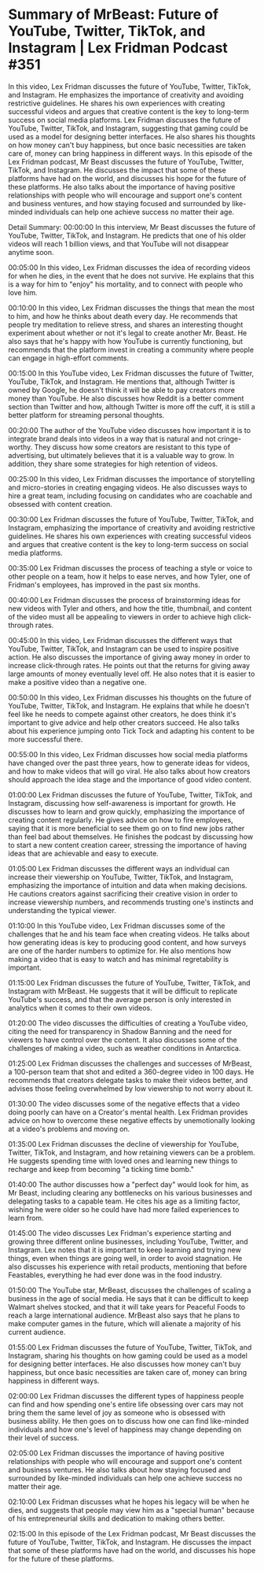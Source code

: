 # Summary of MrBeast: Future of YouTube, Twitter, TikTok, and Instagram | Lex Fridman Podcast #351

In this video, Lex Fridman discusses the future of YouTube, Twitter, TikTok, and Instagram. He emphasizes the importance of creativity and avoiding restrictive guidelines. He shares his own experiences with creating successful videos and argues that creative content is the key to long-term success on social media platforms.
Lex Fridman discusses the future of YouTube, Twitter, TikTok, and Instagram, suggesting that gaming could be used as a model for designing better interfaces. He also shares his thoughts on how money can't buy happiness, but once basic necessities are taken care of, money can bring happiness in different ways.
In this episode of the Lex Fridman podcast, Mr Beast discusses the future of YouTube, Twitter, TikTok, and Instagram. He discusses the impact that some of these platforms have had on the world, and discusses his hope for the future of these platforms. He also talks about the importance of having positive relationships with people who will encourage and support one's content and business ventures, and how staying focused and surrounded by like-minded individuals can help one achieve success no matter their age.

Detail Summary: 
00:00:00
In this interview, Mr Beast discusses the future of YouTube, Twitter, TikTok, and Instagram. He predicts that one of his older videos will reach 1 billion views, and that YouTube will not disappear anytime soon.

00:05:00
In this video, Lex Fridman discusses the idea of recording videos for when he dies, in the event that he does not survive. He explains that this is a way for him to "enjoy" his mortality, and to connect with people who love him.

00:10:00
In this video, Lex Fridman discusses the things that mean the most to him, and how he thinks about death every day. He recommends that people try meditation to relieve stress, and shares an interesting thought experiment about whether or not it's legal to create another Mr. Beast. He also says that he's happy with how YouTube is currently functioning, but recommends that the platform invest in creating a community where people can engage in high-effort comments.

00:15:00
In this YouTube video, Lex Fridman discusses the future of Twitter, YouTube, TikTok, and Instagram. He mentions that, although Twitter is owned by Google, he doesn't think it will be able to pay creators more money than YouTube. He also discusses how Reddit is a better comment section than Twitter and how, although Twitter is more off the cuff, it is still a better platform for streaming personal thoughts.

00:20:00
The author of the YouTube video discusses how important it is to integrate brand deals into videos in a way that is natural and not cringe-worthy. They discuss how some creators are resistant to this type of advertising, but ultimately believes that it is a valuable way to grow. In addition, they share some strategies for high retention of videos.

00:25:00
In this video, Lex Fridman discusses the importance of storytelling and micro-stories in creating engaging videos. He also discusses ways to hire a great team, including focusing on candidates who are coachable and obsessed with content creation.

00:30:00
Lex Fridman discusses the future of YouTube, Twitter, TikTok, and Instagram, emphasizing the importance of creativity and avoiding restrictive guidelines. He shares his own experiences with creating successful videos and argues that creative content is the key to long-term success on social media platforms.

00:35:00
Lex Fridman discusses the process of teaching a style or voice to other people on a team, how it helps to ease nerves, and how Tyler, one of Fridman's employees, has improved in the past six months.

00:40:00
Lex Fridman discusses the process of brainstorming ideas for new videos with Tyler and others, and how the title, thumbnail, and content of the video must all be appealing to viewers in order to achieve high click-through rates.

00:45:00
In this video, Lex Fridman discusses the different ways that YouTube, Twitter, TikTok, and Instagram can be used to inspire positive action. He also discusses the importance of giving away money in order to increase click-through rates. He points out that the returns for giving away large amounts of money eventually level off. He also notes that it is easier to make a positive video than a negative one.

00:50:00
In this video, Lex Fridman discusses his thoughts on the future of YouTube, Twitter, TikTok, and Instagram. He explains that while he doesn't feel like he needs to compete against other creators, he does think it's important to give advice and help other creators succeed. He also talks about his experience jumping onto Tick Tock and adapting his content to be more successful there.

00:55:00
In this video, Lex Fridman discusses how social media platforms have changed over the past three years, how to generate ideas for videos, and how to make videos that will go viral. He also talks about how creators should approach the idea stage and the importance of good video content.

01:00:00
Lex Fridman discusses the future of YouTube, Twitter, TikTok, and Instagram, discussing how self-awareness is important for growth. He discusses how to learn and grow quickly, emphasizing the importance of creating content regularly. He gives advice on how to fire employees, saying that it is more beneficial to see them go on to find new jobs rather than feel bad about themselves. He finishes the podcast by discussing how to start a new content creation career, stressing the importance of having ideas that are achievable and easy to execute.

01:05:00
Lex Fridman discusses the different ways an individual can increase their viewership on YouTube, Twitter, TikTok, and Instagram, emphasizing the importance of intuition and data when making decisions. He cautions creators against sacrificing their creative vision in order to increase viewership numbers, and recommends trusting one's instincts and understanding the typical viewer.

01:10:00
In this YouTube video, Lex Fridman discusses some of the challenges that he and his team face when creating videos. He talks about how generating ideas is key to producing good content, and how surveys are one of the harder numbers to optimize for. He also mentions how making a video that is easy to watch and has minimal regretability is important.

01:15:00
Lex Fridman discusses the future of YouTube, Twitter, TikTok, and Instagram with MrBeast. He suggests that it will be difficult to replicate YouTube's success, and that the average person is only interested in analytics when it comes to their own videos.

01:20:00
The video discusses the difficulties of creating a YouTube video, citing the need for transparency in Shadow Banning and the need for viewers to have control over the content. It also discusses some of the challenges of making a video, such as weather conditions in Antarctica.

01:25:00
Lex Fridman discusses the challenges and successes of MrBeast, a 100-person team that shot and edited a 360-degree video in 100 days. He recommends that creators delegate tasks to make their videos better, and advises those feeling overwhelmed by low viewership to not worry about it.

01:30:00
The video discusses some of the negative effects that a video doing poorly can have on a Creator's mental health. Lex Fridman provides advice on how to overcome these negative effects by unemotionally looking at a video's problems and moving on.

01:35:00
Lex Fridman discusses the decline of viewership for YouTube, Twitter, TikTok, and Instagram, and how retaining viewers can be a problem. He suggests spending time with loved ones and learning new things to recharge and keep from becoming "a ticking time bomb."

01:40:00
The author discusses how a "perfect day" would look for him, as Mr Beast, including clearing any bottlenecks on his various businesses and delegating tasks to a capable team. He cites his age as a limiting factor, wishing he were older so he could have had more failed experiences to learn from.

01:45:00
The video discusses Lex Fridman's experience starting and growing three different online businesses, including YouTube, Twitter, and Instagram. Lex notes that it is important to keep learning and trying new things, even when things are going well, in order to avoid stagnation. He also discusses his experience with retail products, mentioning that before Feastables, everything he had ever done was in the food industry.

01:50:00
The YouTube star, MrBeast, discusses the challenges of scaling a business in the age of social media. He says that it can be difficult to keep Walmart shelves stocked, and that it will take years for Peaceful Foods to reach a large international audience. MrBeast also says that he plans to make computer games in the future, which will alienate a majority of his current audience.

01:55:00
Lex Fridman discusses the future of YouTube, Twitter, TikTok, and Instagram, sharing his thoughts on how gaming could be used as a model for designing better interfaces. He also discusses how money can't buy happiness, but once basic necessities are taken care of, money can bring happiness in different ways.

02:00:00
Lex Fridman discusses the different types of happiness people can find and how spending one's entire life obsessing over cars may not bring them the same level of joy as someone who is obsessed with business ability. He then goes on to discuss how one can find like-minded individuals and how one's level of happiness may change depending on their level of success.

02:05:00
Lex Fridman discusses the importance of having positive relationships with people who will encourage and support one's content and business ventures. He also talks about how staying focused and surrounded by like-minded individuals can help one achieve success no matter their age.

02:10:00
Lex Fridman discusses what he hopes his legacy will be when he dies, and suggests that people may view him as a "special human" because of his entrepreneurial skills and dedication to making others better.

02:15:00
In this episode of the Lex Fridman podcast, Mr Beast discusses the future of YouTube, Twitter, TikTok, and Instagram. He discusses the impact that some of these platforms have had on the world, and discusses his hope for the future of these platforms.

